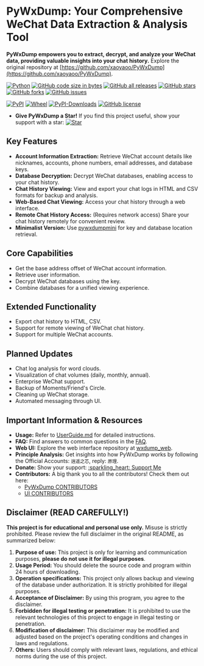 # PyWxDump: Your Comprehensive WeChat Data Extraction & Analysis Tool

**PyWxDump empowers you to extract, decrypt, and analyze your WeChat data, providing valuable insights into your chat history.** Explore the original repository at [https://github.com/xaoyaoo/PyWxDump](https://github.com/xaoyaoo/PyWxDump).

[![Python](https://img.shields.io/badge/Python-3-blue.svg)](https://www.python.org/)
[![GitHub code size in bytes](https://img.shields.io/github/languages/code-size/xaoyaoo/pywxdump)](https://github.com/xaoyaoo/pywxdump)
[![GitHub all releases](https://img.shields.io/github/downloads/xaoyaoo/pywxdump/total)](https://github.com/xaoyaoo/PyWxDump)
[![GitHub stars](https://img.shields.io/github/stars/xaoyaoo/PyWxDump.svg)](https://github.com/xaoyaoo/PyWxDump)
[![GitHub forks](https://img.shields.io/github/forks/xaoyaoo/PyWxDump.svg)](https://github.com/xaoyaoo/PyWxDump/fork)
[![GitHub issues](https://img.shields.io/github/issues/xaoyaoo/PyWxDump)](https://github.com/xaoyaoo/PyWxDump/issues)

[![PyPI](https://img.shields.io/pypi/v/pywxdump)](https://pypi.org/project/pywxdump/)
[![Wheel](https://img.shields.io/pypi/wheel/pywxdump)](https://pypi.org/project/pywxdump/)
[![PyPI-Downloads](https://img.shields.io/pypi/dm/pywxdump)](https://pypistats.org/packages/pywxdump)
[![GitHub license](https://img.shields.io/pypi/l/pywxdump)](https://github.com/xaoyaoo/PyWxDump/blob/master/LICENSE)

*   **Give PyWxDump a Star!** If you find this project useful, show your support with a star: [![Star](https://img.shields.io/github/stars/xaoyaoo/PyWxDump.svg?style=social&label=Star)](https://github.com/xaoyaoo/PyWxDump/)

## Key Features

*   **Account Information Extraction:** Retrieve WeChat account details like nicknames, accounts, phone numbers, email addresses, and database keys.
*   **Database Decryption:**  Decrypt WeChat databases, enabling access to your chat history.
*   **Chat History Viewing:**  View and export your chat logs in HTML and CSV formats for backup and analysis.
*   **Web-Based Chat Viewing:** Access your chat history through a web interface.
*   **Remote Chat History Access:** (Requires network access) Share your chat history remotely for convenient review.
*   **Minimalist Version:** Use [pywxdumpmini](https://github.com/xaoyaoo/pywxdumpmini) for key and database location retrieval.

## Core Capabilities

*   Get the base address offset of WeChat account information.
*   Retrieve user information.
*   Decrypt WeChat databases using the key.
*   Combine databases for a unified viewing experience.

## Extended Functionality

*   Export chat history to HTML, CSV.
*   Support for remote viewing of WeChat chat history.
*   Support for multiple WeChat accounts.

## Planned Updates

*   Chat log analysis for word clouds.
*   Visualization of chat volumes (daily, monthly, annual).
*   Enterprise WeChat support.
*   Backup of Moments/Friend's Circle.
*   Cleaning up WeChat storage.
*   Automated messaging through UI.

##  Important Information & Resources

*   **Usage:** Refer to [UserGuide.md](https://github.com/xaoyaoo/PyWxDump/tree/master/doc/UserGuide.md) for detailed instructions.
*   **FAQ:** Find answers to common questions in the [FAQ](https://github.com/xaoyaoo/PyWxDump/tree/master/doc/FAQ.md).
*   **Web UI:**  Explore the web interface repository at [wxdump_web](https://github.com/xaoyaoo/wxdump_web).
*   **Principle Analysis:**  Get insights into how PyWxDump works by following the Official Accounts: `逍遥之芯`, reply: `原理`.
*   **Donate:**  Show your support:  [:sparkling\_heart: Support Me]( https://github.com/xaoyaoo/xaoyaoo/blob/main/donate.md)
*   **Contributors:** A big thank you to all the contributors!  Check them out here:
    *   [PyWxDump CONTRIBUTORS](https://contrib.rocks/image?repo=xaoyaoo/PyWxDump)
    *   [UI CONTRIBUTORS](https://contrib.rocks/image?repo=xaoyaoo/wxdump_web)

## Disclaimer (READ CAREFULLY!)

**This project is for educational and personal use only.** Misuse is strictly prohibited.
Please review the full disclaimer in the original README, as summarized below:

1.  **Purpose of use:** This project is only for learning and communication purposes, **please do not use it for illegal purposes**.
2.  **Usage Period:** You should delete the source code and program within 24 hours of downloading.
3.  **Operation specifications:** This project only allows backup and viewing of the database under authorization. It is strictly prohibited for illegal purposes.
4.  **Acceptance of Disclaimer:** By using this program, you agree to the disclaimer.
5.  **Forbidden for illegal testing or penetration:** It is prohibited to use the relevant technologies of this project to engage in illegal testing or penetration.
6.  **Modification of disclaimer:** This disclaimer may be modified and adjusted based on the project's operating conditions and changes in laws and regulations.
7.  **Others:** Users should comply with relevant laws, regulations, and ethical norms during the use of this project.